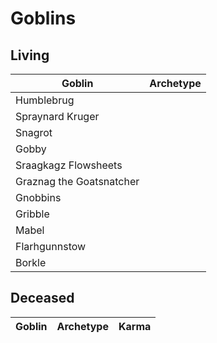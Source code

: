 # Goblins

## Living

| Goblin | Archetype | 
| ------ | --------- | 
| Humblebrug | |
| Spraynard Kruger | |
| Snagrot | |
| Gobby | |
| Sraagkagz Flowsheets | |
| Graznag the Goatsnatcher | |
| Gnobbins | |
| Gribble | |
| Mabel | |
| Flarhgunnstow | |
| Borkle | |

## Deceased

| Goblin | Archetype | Karma |
| ------ | --------- | ----- |
